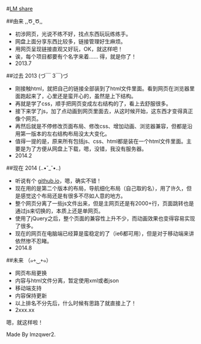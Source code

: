 #[LM share](http://lmzqwer2.github.io)

##由来 ,,Ծ‸Ծ,,
* 初涉网页，光说不练不好，找点东西玩玩练练手。
* 网盘上面分享东西比较多，链接管理好生麻烦。
* 用网页呈现链接直观又好玩，OK，就这样吧！
* 诶，每个项目都要有个名字来着…… 得，就是你了！
* 2013.7 

##过去  2013 (づ￣ 3￣)づ 
* 刚接触html，就把自己的链接全部装到了html文件里面。看到网页在浏览器里面跑起来了，心里还是蛮开心的，虽然是上下结构。
* 再就是学了css，顺手把网页变成左右结构的了，看上去舒服很多。
* 接下来学了js，加了点动画到网页里面去，从这时候开始，这东西才变得真正像个网页。
* 再然后就是不停修改页面布局、修改css、增加动画、浏览器兼容，但都是沿用第一版本的左右结构布局没太大变化。
* 值得一提的是，原来所有包括js、css、html都是装在一个html文件里面。主要是为了方便从网盘上下载，嗯，没错，我没有服务器。
* 2014.2

##现在  2014 (..•˘_˘•..)
* 听说有个 [github.io](http://github.io)，嗯，确实不错！
* 现在用的是第二个版本的布局，导航细化布局（自己取的名），用了许久，但是感觉这个布局还是有很多不尽如人意的地方。
* 整个网页分离了一些js文件出来，但是主网页还是有2000+行，页面跳转也是通过js来切换的，本质上还是单网页。
* 使用了jQuery之后，整个页面的兼容性上升不少，而动画效果也变得容易实现了很多。
* 现在的网页在电脑端已经算是蛮稳定的了（ie6都可用），但是对于移动端来讲依然惨不忍睹。
* 2014.8

##未来            （๑￫‿ฺ￩๑）
* 网页布局更换
* 内容与html文件分离，暂定使用xml或者json
* 移动端支持
* 内容保持更新
* 以上排名不分先后，什么时候有思路了就直接上了！
* 2xxx.xx

嗯，就这样啦！

Made By lmzqwer2.
